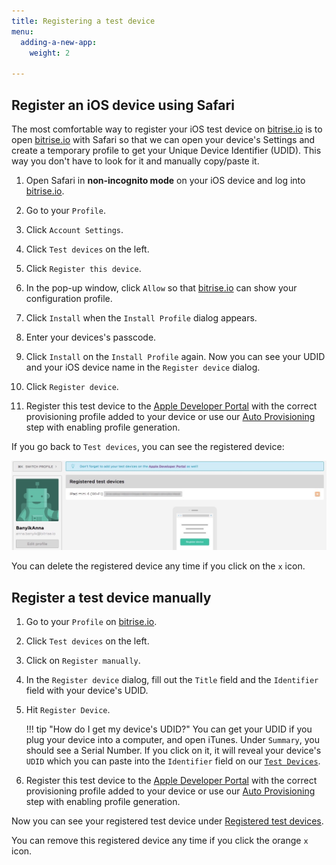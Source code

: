 ```yaml
---
title: Registering a test device
menu:
  adding-a-new-app:
    weight: 2

---
```

## Register an iOS device using Safari

The most comfortable way to register your iOS test device on [bitrise.io](https://www.bitrise.io) is to open [bitrise.io](https://www.bitrise.io) with Safari so that we can open your device's Settings and create a temporary profile to get your Unique Device Identifier (UDID). This way you don't have to look for it and manually copy/paste it.

1. Open Safari in __non-incognito mode__ on your iOS device and log into [bitrise.io](https://www.bitrise.io).

2. Go to your `Profile`.

3. Click `Account Settings`.

4. Click `Test devices` on the left.

5. Click `Register this device`.

6. In the pop-up window, click `Allow` so that [bitrise.io](https://www.bitrise.io) can show your configuration profile.

7. Click `Install` when the `Install Profile` dialog appears.

8. Enter your devices's passcode.

9. Click `Install` on the `Install Profile` again.
  Now you can see your UDID and your iOS device name in the `Register device` dialog.

10. Click `Register device`.

11. Register this test device to the [Apple Developer Portal](https://developer.apple.com/) with the correct provisioning profile added to your device or use our [Auto Provisioning](/code-signing/ios-code-signing/ios-auto-provisioning) step with enabling profile generation.

If you go back to `Test devices`, you can see the registered device:

![Screenshot](/img/adding-a-new-app/ios-device.jpg)


You can delete the registered device any time if you click on the `x` icon.


## Register a test device manually

1. Go to your `Profile` on [bitrise.io](https://www.bitrise.io).

2. Click `Test devices` on the left.

3. Click on `Register manually`.

4. In the `Register device` dialog, fill out the `Title` field and the `Identifier` field with your device's UDID.

5. Hit `Register Device`.

    !!! tip "How do I get my device's UDID?"
        You can get your UDID if you plug your device into a computer, and open iTunes. Under `Summary`, you should see a Serial Number. If you click on it, it will reveal your device's `UDID` which you can paste into the `Identifier` field on our [`Test Devices`](https://www.bitrise.io/me/profile#/test_devices).

6. Register this test device to the [Apple Developer Portal](https://developer.apple.com/) with the correct provisioning profile added to your device or use our [Auto Provisioning](/code-signing/ios-code-signing/ios-auto-provisioning) step with enabling profile generation.

Now you can see your registered test device under [Registered test devices](https://www.bitrise.io/me/profile#/test_devices).

You can remove this registered device any time if you click the orange `x` icon.